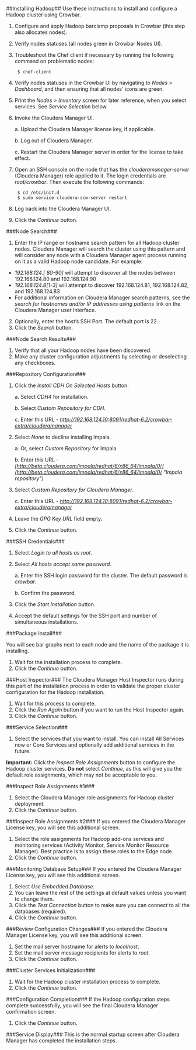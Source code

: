 ##Installing Hadoop##
Use these instructions to install and configure a Hadoop cluster using Crowbar.

1. Configure and apply Hadoop barclamp proposals in Crowbar (this step also allocates nodes).
2. Verify nodes statuses (all nodes green in Crowbar Nodes UI).
3. Troubleshoot the Chef client if necessary by running the following command on problematic nodes:

		$ chef-client
4. Verify nodes statuses in the Crowbar UI by navigating to *Nodes > Dashboard*, and then ensuring that all nodes' icons are green.
5. Print the *Nodes > Inventory* screen for later reference, when you select services. See *Service Selection* below.
6. Invoke the Cloudera Manager UI.

	a. Upload the Cloudera Manager license key, if applicable.

	b. Log out of Cloudera Manager.

	c. Restart the Cloudera Manager server in order for the license to take effect.

7. Open an SSH console on the node that has the *clouderamanager-server* (Cloudera Manager) role applied to it. The login credentials are *root/crowbar*. Then execute the following commands:

		$ cd /etc/init.d
		$ sudo service cloudera-scm-server restart
8. Log back into the Cloudera Manager UI.
9. Click the *Continue* button.

###Node Search###
1. Enter the IP range or hostname search pattern for all Hadoop cluster nodes. Cloudera Manager will search the cluster using this pattern and will consider any node with a Cloudera Manager agent process running on it as a valid Hadoop node candidate. For example:
- *192.168.124.[ 80-90]* will attempt to discover all the nodes between 192.168.124.80 and 192.168.124.90
- *192.168.124.8[1-3]* will attempt to discover 192.168.124.81, 192.168.124.82, and 192.168.124.83
- For additional information on Cloudera Manager search patterns, see the *search for hostnames and/or IP addresses using patterns* link on the Cloudera Manager user Interface.
2. Optionally, enter the host’s SSH Port. The default port is 22.
3. Click the *Search* button.

###Node Search Results###
1. Verify that all your Hadoop nodes have been discovered.
2. Make any cluster configuration adjustments by selecting or deselecting any checkboxes.

###Repository Configuration###
1. Click the *Install CDH On Selected Hosts* button.

	a. Select *CDH4* for installation.

	b. Select *Custom Repository for CDH*.

	c. Enter this URL - *http://192.168.124.10:8091/redhat-6.2/crowbar-extra/clouderamanager*
3. Select *None* to decline installing Impala.

	a. Or, select *Custom Repository* for Impala.

	b. Enter this URL - *[http://beta.cloudera.com/impala/redhat/6/x86_64/impala/0/](http://beta.cloudera.com/impala/redhat/6/x86_64/impala/0/ "Impala repository")*
5. Select *Custom Repository for Cloudera Manager*.

	c. Enter this URL - *http://192.168.124.10:8091/redhat-6.2/crowbar-extra/clouderamanager*
7. Leave the *GPG Key URL* field empty.
8. Click the *Continue* button.

###SSH Credentials###
1. Select *Login to all hosts as root*.

2. Select *All hosts accept same password*.

	a. Enter the SSH login password for the cluster. The default password is *crowbar*.

	b. Confirm the password.

3. Click the *Start Installation* button.
4. Accept the default settings for the SSH port and number of simultaneous installations.

###Package Install###

You will see bar graphs next to each node and the name of the package it is installing.

1. Wait for the installation process to complete.
2. Click the *Continue* button.

###Host Inspector###
The Cloudera Manager Host Inspector runs during this part of the installation process in order to validate the proper cluster configuration for the Hadoop installation.

1. Wait for this process to complete.
2. Click the *Run Again* button if you want to run the Host Inspector again.
3. Click the *Continue* button.

###Service Selection###
1. Select the services that you want to install. You can install All Services now or Core Services and optionally add additional services in the future.

**Important:** Click the *Inspect Role Assignments* button to configure the Hadoop cluster services. **Do not** select *Continue*, as this will give you the default role assignments, which may not be acceptable to you.

###Inspect Role Assignments #1###
1. Select the Cloudera Manager role assignments for Hadoop cluster deployment.
2. Click the *Continue* button.

###Inspect Role Assignments #2###
If you entered the Cloudera Manager License key, you will see this additional screen.

1. Select the role assignments for Hadoop add-ons services and monitoring services (Activity Monitor, Service Monitor Resource Manager). Best practice is to assign these roles to the Edge node.
2. Click the *Continue* button.

###Monitoring Database Setup###
If you entered the Cloudera Manager License key, you will see this additional screen.

1. Select *Use Embedded Database*.
2. You can leave the rest of the settings at default values unless you want to change them.
3. Click the *Test Connection* button to make sure you can connect to all the databases (required).
4. Click the *Continue* button.

###Review Configuration Changes###
If you entered the Cloudera Manager License key, you will see this additional screen.

1. Set the mail server hostname for alerts to *localhost*.
2. Set the mail server message recipients for alerts to *root*.
3. Click the *Continue* button.

###Cluster Services Initialization###
1. Wait for the Hadoop cluster installation process to complete.
2. Click the *Continue* button.

###Configuration Completion###
If the Hadoop configuration steps complete successfully, you will see the final Cloudera Manager confirmation screen.

1. Click the *Continue* button.

###Service Display###
This is the normal startup screen after Cloudera Manager has completed the installation steps.